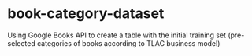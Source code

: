 # book-category-dataset
Using Google Books API to create a table with the initial training set (pre-selected categories of books according to TLAC business model)
